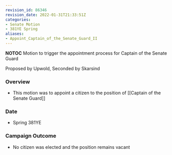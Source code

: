 ```yaml
---
revision_id: 86346
revision_date: 2022-01-31T21:33:51Z
categories:
- Senate Motion
- 381YE Spring
aliases:
- Appoint_Captain_of_the_Senate_Guard_II
---
```



__NOTOC__
Motion to trigger the appointment process for Captain of the Senate Guard

Proposed by Upwold, Seconded by Skarsind
 
### Overview
* This motion was to appoint a citizen to the position of [[Captain of the Senate Guard]]
 
### Date
* Spring 381YE
 
### Campaign Outcome
* No citizen was elected and the position remains vacant